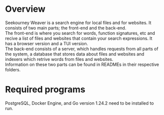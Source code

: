 # Overview

Seekourney Weaver is a search engine for local files and for websites. 
It consists of two main parts; the front-end and the back-end.   
The front-end is where you search for words, function signatures, etc 
and recive a list of files and websites that contain your search expressions. 
It has a browser version and a TUI version.   
The back-end consists of a server, 
which handles requests from all parts of the system, 
a database that stores data about files and websites 
and indexers which retrive words from files and websites.   
Information on these two parts can be found in READMEs 
in their respective folders.

# Required programs

PostgreSQL, Docker Engine, and Go version 1.24.2 need to be installed to run.
